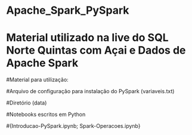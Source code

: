 # Apache_Spark_PySpark
# Material utilizado na live do SQL Norte Quintas com Açai e Dados de Apache Spark

#Material para utilização:

#Arquivo de configuração para instalação do PySpark (variaveis.txt)

#Diretório (data)

#Notebooks escritos em Python

#{Introducao-PySpark.ipynb; Spark-Operacoes.ipynb}
